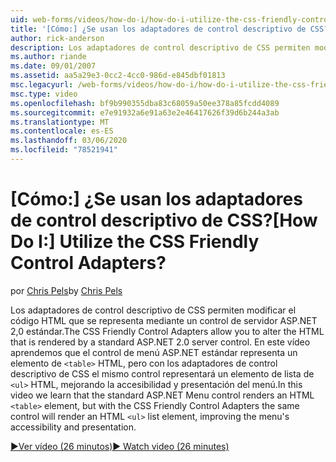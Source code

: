 ```yaml
---
uid: web-forms/videos/how-do-i/how-do-i-utilize-the-css-friendly-control-adapters
title: '[Cómo:] ¿Se usan los adaptadores de control descriptivo de CSS? | Microsoft Docs'
author: rick-anderson
description: Los adaptadores de control descriptivo de CSS permiten modificar el código HTML que se representa mediante un control de servidor ASP.NET 2,0 estándar. En este vídeo se explica que el
ms.author: riande
ms.date: 09/01/2007
ms.assetid: aa5a29e3-0cc2-4cc0-986d-e845dbf01813
msc.legacyurl: /web-forms/videos/how-do-i/how-do-i-utilize-the-css-friendly-control-adapters
msc.type: video
ms.openlocfilehash: bf9b990355dba83c68059a50ee378a85fcdd4089
ms.sourcegitcommit: e7e91932a6e91a63e2e46417626f39d6b244a3ab
ms.translationtype: MT
ms.contentlocale: es-ES
ms.lasthandoff: 03/06/2020
ms.locfileid: "78521941"
---
```

# <a name="how-do-i-utilize-the-css-friendly-control-adapters"></a><span data-ttu-id="423ad-105">[Cómo:] ¿Se usan los adaptadores de control descriptivo de CSS?</span><span class="sxs-lookup"><span data-stu-id="423ad-105">[How Do I:] Utilize the CSS Friendly Control Adapters?</span></span>

<span data-ttu-id="423ad-106">por [Chris Pels](https://twitter.com/chrispels)</span><span class="sxs-lookup"><span data-stu-id="423ad-106">by [Chris Pels](https://twitter.com/chrispels)</span></span>

<span data-ttu-id="423ad-107">Los adaptadores de control descriptivo de CSS permiten modificar el código HTML que se representa mediante un control de servidor ASP.NET 2,0 estándar.</span><span class="sxs-lookup"><span data-stu-id="423ad-107">The CSS Friendly Control Adapters allow you to alter the HTML that is rendered by a standard ASP.NET 2.0 server control.</span></span> <span data-ttu-id="423ad-108">En este vídeo aprendemos que el control de menú ASP.NET estándar representa un elemento de `<table>` HTML, pero con los adaptadores de control descriptivo de CSS el mismo control representará un elemento de lista de `<ul>` HTML, mejorando la accesibilidad y presentación del menú.</span><span class="sxs-lookup"><span data-stu-id="423ad-108">In this video we learn that the standard ASP.NET Menu control renders an HTML `<table>` element, but with the CSS Friendly Control Adapters the same control will render an HTML `<ul>` list element, improving the menu's accessibility and presentation.</span></span> 

[<span data-ttu-id="423ad-109">&#9654;Ver vídeo (26 minutos)</span><span class="sxs-lookup"><span data-stu-id="423ad-109">&#9654; Watch video (26 minutes)</span></span>](https://channel9.msdn.com/Blogs/ASP-NET-Site-Videos/how-do-i-utilize-the-css-friendly-control-adapters)
